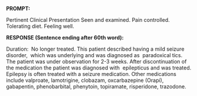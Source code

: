 **PROMPT:**

Pertinent Clinical Presentation  Seen and examined. Pain controlled. Tolerating diet. Feeling well. 

**RESPONSE (Sentence ending after 60th word):**

Duration:  No longer treated. This patient described having a mild seizure disorder,  which was underlying and was diagnosed as  paradoxical tics. The patient was under observation for 2-3 weeks. After discontinuation of the medication the patient was diagnosed with  epilepticus and was treated. Epilepsy is often treated with a seizure medication. Other medications include valproate, lamotrigine, clobazam, oxcarbazepine (Orapi), gabapentin, phenobarbital, phenytoin, topiramate, risperidone, trazodone. 